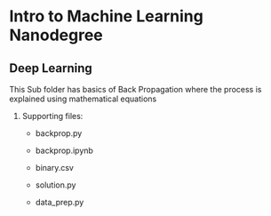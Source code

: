 # Intro to Machine Learning Nanodegree

## Deep Learning

This Sub folder has basics of Back Propagation where the process is explained using mathematical equations

1. Supporting files:

    - backprop.py
    
    - backprop.ipynb

    - binary.csv

    - solution.py
    
    - data_prep.py

